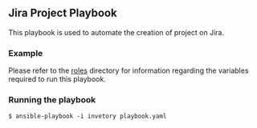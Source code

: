 ## Jira Project Playbook
This playbook is used to automate the creation of project on Jira.

### Example
Please refer to the [roles](https://github.com/procrypt/infra-ansible/blob/9ed146b008e053e342459386b2b4393d818bf7e6/playbooks/manage-jira/README.md) directory for information regarding the variables required to run this playbook.

### Running the playbook
`$ ansible-playbook -i invetory playbook.yaml`
